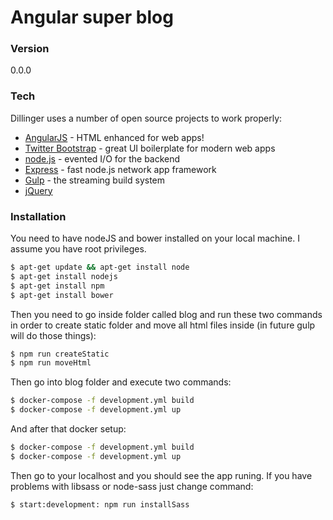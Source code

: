 # Angular super blog

### Version
0.0.0

### Tech

Dillinger uses a number of open source projects to work properly:

* [AngularJS] - HTML enhanced for web apps!
* [Twitter Bootstrap] - great UI boilerplate for modern web apps
* [node.js] - evented I/O for the backend
* [Express] - fast node.js network app framework
* [Gulp] - the streaming build system
* [jQuery]


### Installation

You need to have nodeJS and bower installed on your local machine. I assume you have root privileges.

```sh
$ apt-get update && apt-get install node
$ apt-get install nodejs
$ apt-get install npm
$ apt-get install bower
```
Then you need to go inside folder called blog and run these two commands in order to create static folder and move all html files inside (in future gulp will do those things):

```sh
$ npm run createStatic
$ npm run moveHtml
```

Then go into blog folder and execute two commands:

```sh
$ docker-compose -f development.yml build
$ docker-compose -f development.yml up
```

And after that docker setup:

```sh
$ docker-compose -f development.yml build
$ docker-compose -f development.yml up
```
Then go to your localhost and you should see the app runing. If you have problems with libsass or node-sass just change command:

```sh
$ start:development: npm run installSass
```

   [node.js]: <http://nodejs.org>
   [Twitter Bootstrap]: <http://twitter.github.com/bootstrap/>
   [jQuery]: <http://jquery.com>
   [express]: <http://expressjs.com>
   [AngularJS]: <http://angularjs.org>
   [Gulp]: <http://gulpjs.com>
